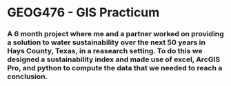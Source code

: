 # GEOG476 - GIS Practicum
### A 6 month project where me and a partner worked on providing a solution to water sustainability over the next 50 years in Hays County, Texas, in a reasearch setting. To do this we designed a sustainability index and made use of excel, ArcGIS Pro, and python to compute the data that we needed to reach a conclusion.
